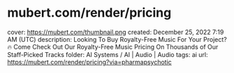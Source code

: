 # mubert.com/render/pricing

cover: https://mubert.com/thumbnail.png
created: December 25, 2022 7:19 AM (UTC)
description: Looking To Buy Royalty-Free Music For Your Project? 🔥 Come Check Out Our Royalty-Free Music Pricing On Thousands of Our Staff-Picked Tracks
folder: AI Systems / AI | Audio | Audio
tags: ai
url: https://mubert.com/render/pricing?via=pharmapsychotic
